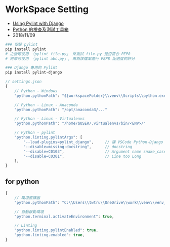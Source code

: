 
# WorkSpace Setting

- [Using Pylint with Django](https://stackoverflow.com/questions/115977/using-pylint-with-django/31000713#31000713)
- [Python 的檢查及測試工具箱](https://medium.com/pyladies-taiwan/python-%E7%9A%84%E6%AA%A2%E6%9F%A5%E5%8F%8A%E6%B8%AC%E8%A9%A6%E5%B7%A5%E5%85%B7%E7%AE%B1-eda71af68c19)
- 2018/11/09

```sh
### 安裝 pylint
pip install pylint
# 之後可使用 「pylint file.py」 來測試 file.py 是否符合 PEP8
# 將來可使用 「pylint abc.py」, 來為該檔案進行 PEP8 配適度的評分

### Django 專用的 Pylint
pip install pylint-django
```

```js
// settings.json
{
    // Python - Windows
    "python.pythonPath": "${workspaceFolder}\\venv\\Scripts\\python.exe",

    // Python - Linux - Anaconda
    "python.pythonPath": "/opt/anaconda3/..."

    // Python - Linux - Virtualenvs
    "python.pythonPath": "/home/$USER/.virtualenvs/bin/<ENV>/"

    // Python - pylint
    "python.linting.pylintArgs": [
        "--load-plugins=pylint_django",     // 讓 VSCode Python-Django 的 linter 正常一點...
        "--disable=missing-docstring",      // docstring
        "--disable=C0103",                  // Argument name snake_case naming style
        "--disable=C0301",                  // Line too Long
    ],
}
```

## for python

```js
{
    // 環境直譯器
    "python.pythonPath": "C:\\Users\\twtru\\OneDrive\\work\\venv\\venv_demo\\Scripts\\python.exe",

    // 自動啟動環境
    "python.terminal.activateEnvironment": true,

    // Linting
    "python.linting.pylintEnabled": true,
    "python.linting.enabled": true,
}
```
